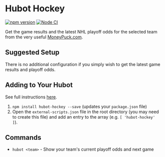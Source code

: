 # Hubot Hockey

[![npm version](https://badge.fury.io/js/hubot-hockey.svg)](http://badge.fury.io/js/hubot-hockey) [![Node CI](https://github.com/stephenyeargin/hubot-hockey/actions/workflows/nodejs.yml/badge.svg)](https://github.com/stephenyeargin/hubot-hockey/actions/workflows/nodejs.yml)

Get the game results and the latest NHL playoff odds for the selected team from the very useful [MoneyPuck.com](https://moneypuck.com/).

## Suggested Setup

There is no additional configuration if you simply wish to get the latest game results and playoff odds.

## Adding to Your Hubot

See full instructions [here](https://github.com/github/hubot/blob/master/docs/scripting.md#npm-packages).

1. `npm install hubot-hockey --save` (updates your `package.json` file)
2. Open the `external-scripts.json` file in the root directory (you may need to create this file) and add an entry to the array (e.g. `[ 'hubot-hockey' ]`).

## Commands

- `hubot <team>` - Show your team's current playoff odds and next game
